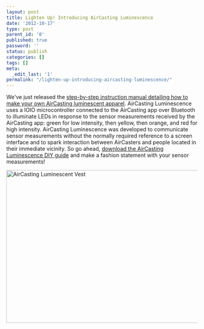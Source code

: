 ```yaml
---
layout: post
title: Lighten Up! Introducing AirCasting Luminescence
date: '2012-10-17'
type: post
parent_id: '0'
published: true
password: ''
status: publish
categories: []
tags: []
meta:
  _edit_last: '1'
permalink: "/lighten-up-introducing-aircasting-luminescence/"
---
```

<p>We've just released the <a href="http://www.habitatmap.org/habitatmap_docs/MakeYourOwnAirCastingLuminescentApparel.pdf" target="_blank">step-by-step instruction manual detailing how to make your own AirCasting luminescent apparel</a>. AirCasting Luminescence uses a IOIO microcontroller connected to the AirCasting app over Bluetooth to illuminate LEDs in response to the sensor measurements received by the AirCasting app: green for low intensity, then yellow, then orange, and red for high intensity. AirCasting Luminescence was developed to communicate sensor measurements without the normally required reference to a screen interface and to spark interaction between AirCasters and people located in their immediate vicinity. So go ahead, <a href="http://www.habitatmap.org/habitatmap_docs/MakeYourOwnAirCastingLuminescentApparel.pdf" target="_blank">download the AirCasting Luminescence DIY guide</a> and make a fashion statement with your sensor measurements!</p>
<p><img title="AirCasting Luminescent Vest" src="{{ site.baseurl }}/assets/AC_Luminescent_Vest.jpg" alt="AirCasting Luminescent Vest" width="600" height="402" /></p>
